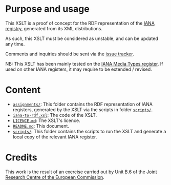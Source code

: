 # Purpose and usage

This XSLT is a proof of concept for the RDF representation of the [IANA registry](https://www.iana.org/assignments), generated from its XML distributions.

As such, this XSLT must be considered as unstable, and can be updated any time.

Comments and inquiries should be sent via the [issue tracker](https://github.com/SEMICeu/iana-to-rdf/issues).

NB: This XSLT has been mainly tested on the [IANA Media Types register](https://www.iana.org/assignments/media-types/). If used on other IANA registers, it may require to be extended / revised.

# Content

* [`assignments/`](./assignments/): This folder contains the RDF representation of IANA registers, generated by the XSLT via the scripts in folder [`scripts/`](./scripts/).
* [`iana-to-rdf.xsl`](./iana-to-rdf.xsl): The code of the XSLT.
* [`LICENCE.md`](./LICENCE.md): The XSLT's licence.
* [`README.md`](./README.md): This document.
* [`scripts/`](./scripts/): This folder contains the scripts to run the XSLT and generate a local copy of the relevant IANA register.

#  Credits
  
This work is the result of an exercise carried out by Unit B.6 of the <a href="https://ec.europa.eu/jrc/">Joint Research Centre of the European Commission</a>.
